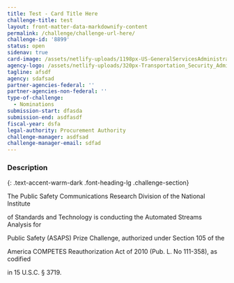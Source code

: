 ```yaml
---
title: Test - Card Title Here
challenge-title: test
layout: front-matter-data-markdownify-content
permalink: /challenge/challenge-url-here/
challenge-id: '8899'
status: open
sidenav: true
card-image: /assets/netlify-uploads/1198px-US-GeneralServicesAdministration-Logo.png
agency-logo: /assets/netlify-uploads/320px-Transportation_Security_Administration_logo.png
tagline: afsdf
agency: sdafsad
partner-agencies-federal: ''
partner-agencies-non-federal: ''
type-of-challenge:
  - Nominations
submission-start: dfasda
submission-end: asdfasdf
fiscal-year: dsfa
legal-authority: Procurement Authority
challenge-manager: asdfsad
challenge-manager-email: sdfad
---
```

<!-- Description start -->

### Description 
{: .text-accent-warm-dark .font-heading-lg .challenge-section}

The Public Safety Communications Research Division of the National Institute

of Standards and Technology is conducting the Automated Streams Analysis for

Public Safety (ASAPS) Prize Challenge, authorized under Section 105 of the

America COMPETES Reauthorization Act of 2010 (Pub. L. No 111-358), as codified

in 15 U.S.C. § 3719.